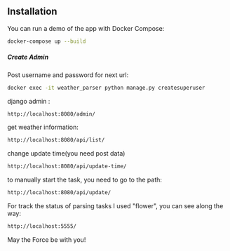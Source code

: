 ## Installation
You can run a demo of the app with Docker Compose:

```bash
docker-compose up --build
```
##### Create Admin
Post username and password for next url:
 ```bash 
docker exec -it weather_parser python manage.py createsuperuser
``` 
django admin :
 ```bash 
http://localhost:8080/admin/
```
get weather information:

 ```bash 
http://localhost:8080/api/list/
```
change update time(you need post data)
 ```bash 
http://localhost:8080/api/update-time/
```
to manually start the task, you need to go to the path:
 ```bash 
http://localhost:8080/api/update/
```
For track the status of parsing tasks I used "flower", you can see along the way:
 ```bash 
http://localhost:5555/
```

 May the Force be with you!
